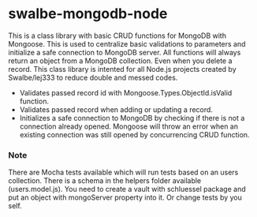 # swalbe-mongodb-node

This is a class library with basic CRUD functions for MongoDB with Mongoose. This is used to centralize basic validations to parameters and initialize a safe connection to MongoDB server. All functions will always return an object from a MongoDB collection. Even when you delete a record. This class library is intented for all Node.js projects created by Swalbe/lej333 to reduce double and messed codes.

- Validates passed record id with Mongoose.Types.ObjectId.isValid function.
- Validates passed record when adding or updating a record.
- Initializes a safe connection to MongoDB by checking if there is not a connection already opened. Mongoose will throw an error when an existing connection was still opened by concurrencing CRUD function.

### Note
There are Mocha tests available which will run tests based on an users collection. There is a schema in the helpers folder available (users.model.js). You need to create a vault with schluessel package and put an object with mongoServer property into it. Or change tests by you self.
